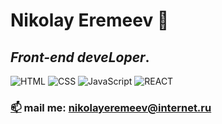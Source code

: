 # **Nikolay Eremeev** 👋

## *Front-end deveLoper*.
![HTML](https://img.shields.io/badge/-HTML-2F4F4F?style=for-the-badge&logo=html5)
![CSS](https://img.shields.io/badge/-CSS-2F4F4F?style=for-the-badge&logo=css3)
![JavaScript](https://img.shields.io/badge/-JAVASCRIPT-2F4F4F?style=for-the-badge&logo=javascript)
![REACT](https://img.shields.io/badge/-REACTJS-2F4F4F?style=for-the-badge&logo=react)
### <a href='https://emojitool.ru/closed-mailbox-with-raised-flag'>📫</a> mail me: nikolayeremeev@internet.ru

<!--
**horoshere/horoshere** is a ✨ _special_ ✨ repository because its `README.md` (this file) appears on your GitHub profile.

Here are some ideas to get you started:

- 🔭 I’m currently working on ...
- 🌱 I’m currently learning ...
- 👯 I’m looking to collaborate on ...
- 🤔 I’m looking for help with ...
- 💬 Ask me about ...
- 📫 How to reach me: ...
- 😄 Pronouns: ...
- ⚡ Fun fact: ...
-->
